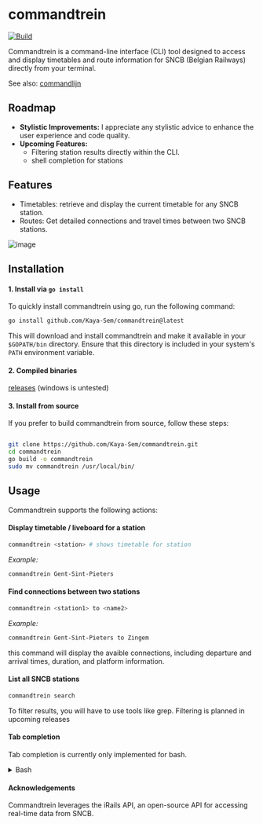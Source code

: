 # commandtrein

[![Build](https://github.com/Kaya-Sem/commandtrein/actions/workflows/build.yml/badge.svg)](https://github.com/Kaya-Sem/commandtrein/actions/workflows/build.yml)

Commandtrein is a command-line interface (CLI) tool designed to access and display timetables and route information for SNCB (Belgian Railways) directly from your terminal.

See also: [commandlijn](https://github.com/Command-Transport/commandlijn)

## Roadmap
- **Stylistic Improvements:** I appreciate any stylistic advice to enhance the user experience and code quality.
- **Upcoming Features:**
  - Filtering station results directly within the CLI.
  - shell completion for stations

## Features
- Timetables: retrieve and display the current timetable for any SNCB station.
- Routes: Get detailed connections and travel times between two SNCB stations.

![image](https://github.com/user-attachments/assets/8044a27b-be72-4081-a79a-fff0a0037ecd)


## Installation

#### 1. Install via `go install`

To quickly install commandtrein using go, run the following command:

```bash
go install github.com/Kaya-Sem/commandtrein@latest
```

This will download and install commandtrein and make it available in your `$GOPATH/bin` directory. Ensure that this directory is included in your system's `PATH` environment variable.

#### 2. Compiled binaries

[releases](https://github.com/Kaya-Sem/commandtrein/releases) (windows is untested)

#### 3. Install from source
If you prefer to build commandtrein from source, follow these steps:

```bash

git clone https://github.com/Kaya-Sem/commandtrein.git
cd commandtrein
go build -o commandtrein
sudo mv commandtrein /usr/local/bin/
```

## Usage

Commandtrein supports the following actions:

#### Display timetable / liveboard for a station

```bash
commandtrein <station> # shows timetable for station
```

*Example:*
```bash
commandtrein Gent-Sint-Pieters
```
#### Find connections between two stations
```bash
commandtrein <station1> to <name2>
```
*Example:*
```bash
commandtrein Gent-Sint-Pieters to Zingem
```

this command will display the avaible connections, including departure and arrival times, duration, and platform information.


#### List all SNCB stations
```bash
commandtrein search
```

To filter results, you will have to use tools like grep. Filtering is planned in upcoming releases


#### Tab completion
Tab completion is currently only implemented for bash. 

<details>
<summary>Bash</summary>
  
To get tab completion for bash, download the file located here in `completions/bash_completion.sh`, and source it in your .bashrc:
```sh
source /PATH/TO/bash_completion.sh
```
> ⚠️
> The script currently assumes that your executable is called `commandtrein`.
> You can either rename your binary, or change the bash-file at line 14 and 19.

The completion uses the `mkdir`, `mapfile`, `grep` and `complete` commands, which should all be installed by default on your system.
The completions are sourced from the `commandtrein search` command, and are cached in "$HOME/.config/commandtrein/" to prevent having to query for the data (~160ms) every time. Caches are updated once a month, but you can update it forcefully by removing all the cache-files: `rm "$HOME/.config/commandtrein/*"`
</details>

#### Acknowledgements

Commandtrein leverages the iRails API, an open-source API for accessing real-time data from SNCB.
